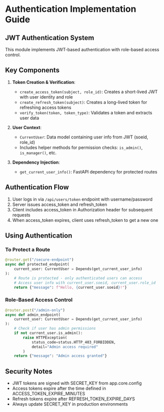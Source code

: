 # Authentication Implementation Guide

## JWT Authentication System

This module implements JWT-based authentication with role-based access control.

## Key Components

1. **Token Creation & Verification**:
   - `create_access_token(subject, role_id)`: Creates a short-lived JWT with user identity and role
   - `create_refresh_token(subject)`: Creates a long-lived token for refreshing access tokens
   - `verify_token(token, token_type)`: Validates a token and extracts user data

2. **User Context**:
   - `CurrentUser`: Data model containing user info from JWT (soeid, role_id)
   - Includes helper methods for permission checks: `is_admin()`, `is_manager()`, etc.

3. **Dependency Injection**:
   - `get_current_user_info()`: FastAPI dependency for protected routes

## Authentication Flow

1. User logs in via `/api/users/token` endpoint with username/password
2. Server issues access_token and refresh_token
3. Client includes access_token in Authorization header for subsequent requests
4. When access_token expires, client uses refresh_token to get a new one

## Using Authentication

### To Protect a Route

```python
@router.get("/secure-endpoint")
async def protected_endpoint(
    current_user: CurrentUser = Depends(get_current_user_info)
):
    # Route is protected - only authenticated users can access
    # Access user info with current_user.soeid, current_user.role_id
    return {"message": f"Hello, {current_user.soeid}!"}
```

### Role-Based Access Control

```python
@router.post("/admin-only")
async def admin_endpoint(
    current_user: CurrentUser = Depends(get_current_user_info)
):
    # Check if user has admin permissions
    if not current_user.is_admin():
        raise HTTPException(
            status_code=status.HTTP_403_FORBIDDEN,
            detail="Admin access required"
        )
    return {"message": "Admin access granted"}
```

## Security Notes

- JWT tokens are signed with SECRET_KEY from app.core.config
- Access tokens expire after the time defined in ACCESS_TOKEN_EXPIRE_MINUTES
- Refresh tokens expire after REFRESH_TOKEN_EXPIRE_DAYS
- Always update SECRET_KEY in production environments
